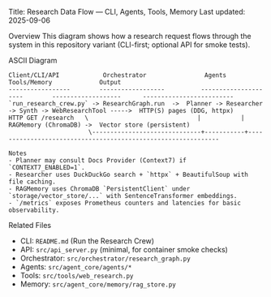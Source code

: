 Title: Research Data Flow — CLI, Agents, Tools, Memory
Last updated: 2025-09-06

Overview
This diagram shows how a research request flows through the system in this repository variant (CLI-first; optional API for smoke tests).

ASCII Diagram
```
Client/CLI/API            Orchestrator                Agents                      Tools/Memory             Output
-----------------        ------------------          ---------------------        -------------------      -------------------------
`run_research_crew.py` -> ResearchGraph.run  ->  Planner -> Researcher -> Synth -> WebResearchTool ----->  HTTP(S) pages (DDG, httpx)
HTTP GET /research   \                              |           |                 RAGMemory (ChromaDB) ->  Vector store (persistent)
                      \------------------------------+-----------+--------------------------------------------------------------

Notes
- Planner may consult Docs Provider (Context7) if `CONTEXT7_ENABLED=1`.
- Researcher uses DuckDuckGo search + `httpx` + BeautifulSoup with file caching.
- RAGMemory uses ChromaDB `PersistentClient` under `storage/vector_store/...` with SentenceTransformer embeddings.
- `/metrics` exposes Prometheus counters and latencies for basic observability.
```

Related Files
- CLI: `README.md` (Run the Research Crew)
- API: `src/api_server.py` (minimal, for container smoke checks)
- Orchestrator: `src/orchestrator/research_graph.py`
- Agents: `src/agent_core/agents/*`
- Tools: `src/tools/web_research.py`
- Memory: `src/agent_core/memory/rag_store.py`
